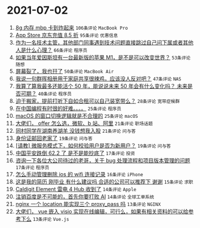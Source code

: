 # 2021-07-02

1. [8g 内存 mbp 卡到炸起来](https://www.v2ex.com/t/787036) `106条评论` `MacBook Pro`
1. [App Store 京东充值 8.5 折](https://www.v2ex.com/t/787048) `95条评论` `优惠信息`
1. [作为一名技术主管，其他部门同事遇到技术问题直接跳过自己问下属或者其他人是什么心理？](https://www.v2ex.com/t/787072) `66条评论` `程序员`
1. [如果当年爱因斯坦有一台最新版的苹果 M1，是不是可以改变世界？](https://www.v2ex.com/t/787123) `53条评论` `随想`
1. [屏幕裂了，我也幵了](https://www.v2ex.com/t/787042) `50条评论` `MacBook Air`
1. [我说一句群晖相册用于家庭共享很辣鸡，应该没人反对吧？](https://www.v2ex.com/t/787103) `47条评论` `NAS`
1. [我算了算我最多还能活个 50 年，能说说未来 50 年会有什么变化吗？ 未来是否可期？](https://www.v2ex.com/t/787066) `40条评论` `程序员`
1. [迫于搬家，提前打听下自如合租可以自己装宽带么？](https://www.v2ex.com/t/787116) `28条评论` `宽带症候群`
1. [在中国编程有时很的好难。。。。](https://www.v2ex.com/t/787163) `25条评论` `程序员`
1. [macOS 的窗口切换逻辑就是不合理的](https://www.v2ex.com/t/787124) `25条评论` `macOS`
1. [大佬们， offer 怎么选，微软、b 站、阿里](https://www.v2ex.com/t/787201) `21条评论` `职场话题`
1. [同村同学在湖南养湖羊 没钱想我入股](https://www.v2ex.com/t/787073) `21条评论` `问与答`
1. [身份证邮回老家了](https://www.v2ex.com/t/787161) `19条评论` `问与答`
1. [[请教] 微服务模式下，如何校验用户是否为新用户？](https://www.v2ex.com/t/787054) `19条评论` `问与答`
1. [中国平安跌倒 62.2 了 是不是能抄底了](https://www.v2ex.com/t/787150) `17条评论` `投资`
1. [咨询一下各位大公司待过的老哥，关于 bug 处理流程和项目版本管理的问题](https://www.v2ex.com/t/787091) `17条评论` `程序员`
1. [怎么手动管理删除 ios 的 wifi 连接记录](https://www.v2ex.com/t/787114) `16条评论` `iPhone`
1. [这是我的简历 刚毕业 有什么建议吗 合适的公司可以推荐下 谢谢](https://www.v2ex.com/t/787102) `15条评论` `求职`
1. [Caldigit Element 雷电 4 Hub 收到了](https://www.v2ex.com/t/787171) `14条评论` `Apple`
1. [注销百度是不可能的，首先你要打败 AI](https://www.v2ex.com/t/787097) `14条评论` `全球工单系统`
1. [nginx 一个 location 能实现三个 proxy_pass 吗](https://www.v2ex.com/t/787101) `13条评论` `NGINX`
1. [大佬们， vue 嵌入 visio 实现在线编辑，可行么，如果有相关资料的可以给参考下么](https://www.v2ex.com/t/787100) `13条评论` `Vue.js`
